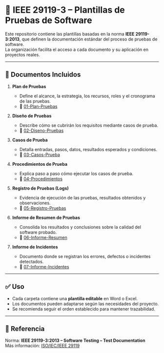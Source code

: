 # 📑 IEEE 29119-3 – Plantillas de Pruebas de Software

Este repositorio contiene las plantillas basadas en la norma **IEEE 29119-3:2013**, que definen la documentación estándar del proceso de pruebas de software.  
La organización facilita el acceso a cada documento y su aplicación en proyectos reales.

---

## 📂 Documentos Incluidos

1. **Plan de Pruebas**  
   - Define el alcance, la estrategia, los recursos, roles y el cronograma de las pruebas.  
   - 📁 [01-Plan-Pruebas](./01-Plan-Pruebas/)

2. **Diseño de Pruebas**  
   - Describe cómo se cubrirán los requisitos mediante casos de prueba.  
   - 📁 [02-Diseno-Pruebas](./02-Diseno-Pruebas/)

3. **Casos de Prueba**  
   - Detalla entradas, pasos, datos, resultados esperados y condiciones.  
   - 📁 [03-Casos-Prueba](./03-Casos-Prueba/)

4. **Procedimientos de Prueba**  
   - Explica paso a paso cómo ejecutar los casos de prueba.  
   - 📁 [04-Procedimientos](./04-Procedimientos/)

5. **Registro de Pruebas (Logs)**  
   - Evidencia de ejecución de las pruebas, resultados obtenidos y observaciones.  
   - 📁 [05-Registro-Pruebas](./05-Registro-Pruebas/)

6. **Informe de Resumen de Pruebas**  
   - Consolida los resultados y conclusiones sobre la calidad del software probado.  
   - 📁 [06-Informe-Resumen](./06-Informe-Resumen/)

7. **Informe de Incidentes**  
   - Documento donde se registran los errores, defectos o incidentes detectados.  
   - 📁 [07-Informe-Incidentes](./07-Informe-Incidentes/)

---

## ✅ Uso

- Cada carpeta contiene una **plantilla editable** en Word o Excel.  
- Los documentos pueden adaptarse según las necesidades del proyecto.  
- Se recomienda seguir el orden establecido para mantener trazabilidad.

---

## 📌 Referencia

Norma: **IEEE 29119-3:2013 – Software Testing – Test Documentation**  
Más información: [ISO/IEC/IEEE 29119](https://www.iso.org/standard/45170.html)
